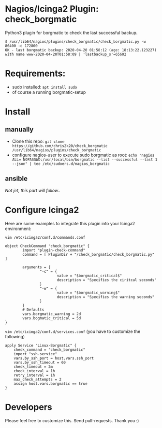 # Nagios/Icinga2 Plugin: check_borgmatic 
Python3 plugin for borgmatic to check the last successful backup.
```
$ /usr/lib64/nagios/plugins/check_borgmatic/check_borgmatic.py -w 86400 -c 172800
OK - last borgmatic backup: 2020-04-20 01:58:12 (age: 18:13:22.123227) with name www-2020-04-20T01:58:09 | 'lastbackup_s'=65602
```

# Requirements: 
- sudo installed: `apt install sudo` 
- of course a running borgmatic-setup 

# Install
## manually  
- Clone this repo: `git clone https://github.com/chris2k20/check_borgmatic /usr/lib64/nagios/plugins/check_borgmatic`
- configure nagios-user to execute sudo borgmatic as root: `echo "nagios ALL= NOPASSWD:/usr/local/bin/borgmatic --list --successful --last 1 --json" | tee /etc/sudoers.d/nagios_borgmatic`

## ansible
_Not jet, this part will follow.._

# Configure Icinga2 
Here are some examples to integrate this plugin into your Icinga2 environment:

`vim /etc/icinga2/conf.d/commands.conf`
    
    object CheckCommand "check_borgmatic" {
            import "plugin-check-command"
            command = [ PluginDir + "/check_borgmatic/check_borgmatic.py" ]

            arguments = {
                    "-c" = {
                            value = "$borgmatic_critical$"
                            description = "Specifies the ciritcal seconds"
                    }
                    "-w" = {
                            value = "$borgmatic_warning$"
                            description = "Specifies the warning seconds"
                    }
            }
            # Defaults
            vars.borgmatic_warning = 2d
            vars.bogmatic_critical = 5d
    }

`vim /etc/icinga2/conf.d/services.conf` (you have to customize the following)

    apply Service "Linux-Borgmatic" {
        check_command = "check_borgmatic"
        import "ssh-service"
        vars.by_ssh_port = host.vars.ssh_port
        vars.by_ssh_timeout = 60
        check_timeout = 2m
        check_interval = 1h
        retry_interval = 1h
        max_check_attempts = 2
        assign host.vars.borgmatic == true
    }

# Developers 
Please feel free to customize this. Send pull-requests. Thank you :) 
